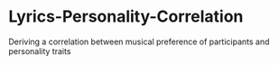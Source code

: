 # Lyrics-Personality-Correlation
Deriving a correlation between musical preference of participants and personality traits
